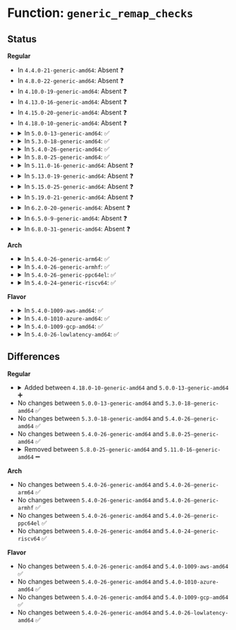 # Function: <code>generic_remap_checks</code>

## Status
<b>Regular</b>
<ul>
<li>
In <code>4.4.0-21-generic-amd64</code>: Absent ❓
</li>
<li>
In <code>4.8.0-22-generic-amd64</code>: Absent ❓
</li>
<li>
In <code>4.10.0-19-generic-amd64</code>: Absent ❓
</li>
<li>
In <code>4.13.0-16-generic-amd64</code>: Absent ❓
</li>
<li>
In <code>4.15.0-20-generic-amd64</code>: Absent ❓
</li>
<li>
In <code>4.18.0-10-generic-amd64</code>: Absent ❓
</li>
<li>
<details>
<summary>In <code>5.0.0-13-generic-amd64</code>: ✅</summary>

```c
int generic_remap_checks(struct file * file_in, loff_t pos_in, struct file * file_out, loff_t pos_out, loff_t * req_count, unsigned int remap_flags)
```

```json
{
  "name": "generic_remap_checks",
  "collision_type": "Unique Global",
  "inline_type": "No",
  "funcs": [
    {
      "addr": 18446744071580952768,
      "name": "generic_remap_checks",
      "external": true,
      "loc": "mm/filemap.c:2972",
      "file": "mm/filemap.c",
      "inline": "seen, unknown",
      "caller_inline": [],
      "caller_func": [
        "fs/read_write.c:generic_remap_file_range_prep"
      ]
    }
  ],
  "symbols": [
    {
      "addr": 18446744071580952768,
      "name": "generic_remap_checks",
      "section": ".text",
      "bind": "STB_GLOBAL",
      "size": 430
    }
  ]
}
```
</details>
</li>
<li>
<details>
<summary>In <code>5.3.0-18-generic-amd64</code>: ✅</summary>

```c
int generic_remap_checks(struct file * file_in, loff_t pos_in, struct file * file_out, loff_t pos_out, loff_t * req_count, unsigned int remap_flags)
```

```json
{
  "name": "generic_remap_checks",
  "collision_type": "Unique Global",
  "inline_type": "No",
  "funcs": [
    {
      "addr": 18446744071581047680,
      "name": "generic_remap_checks",
      "external": true,
      "loc": "mm/filemap.c:3018",
      "file": "mm/filemap.c",
      "inline": "seen, unknown",
      "caller_inline": [],
      "caller_func": [
        "fs/read_write.c:generic_remap_file_range_prep"
      ]
    }
  ],
  "symbols": [
    {
      "addr": 18446744071581047680,
      "name": "generic_remap_checks",
      "section": ".text",
      "bind": "STB_GLOBAL",
      "size": 373
    }
  ]
}
```
</details>
</li>
<li>
<details>
<summary>In <code>5.4.0-26-generic-amd64</code>: ✅</summary>

```c
int generic_remap_checks(struct file * file_in, loff_t pos_in, struct file * file_out, loff_t pos_out, loff_t * req_count, unsigned int remap_flags)
```

```json
{
  "name": "generic_remap_checks",
  "collision_type": "Unique Global",
  "inline_type": "No",
  "funcs": [
    {
      "addr": 18446744071581103344,
      "name": "generic_remap_checks",
      "external": true,
      "loc": "mm/filemap.c:2975",
      "file": "mm/filemap.c",
      "inline": "seen, unknown",
      "caller_inline": [],
      "caller_func": [
        "fs/read_write.c:generic_remap_file_range_prep"
      ]
    }
  ],
  "symbols": [
    {
      "addr": 18446744071581103344,
      "name": "generic_remap_checks",
      "section": ".text",
      "bind": "STB_GLOBAL",
      "size": 373
    }
  ]
}
```
</details>
</li>
<li>
<details>
<summary>In <code>5.8.0-25-generic-amd64</code>: ✅</summary>

```c
int generic_remap_checks(struct file * file_in, loff_t pos_in, struct file * file_out, loff_t pos_out, loff_t * req_count, unsigned int remap_flags)
```

```json
{
  "name": "generic_remap_checks",
  "collision_type": "Unique Global",
  "inline_type": "No",
  "funcs": [
    {
      "addr": 18446744071581285776,
      "name": "generic_remap_checks",
      "external": true,
      "loc": "mm/filemap.c:2984",
      "file": "mm/filemap.c",
      "inline": "seen, unknown",
      "caller_inline": [],
      "caller_func": [
        "fs/read_write.c:generic_remap_file_range_prep"
      ]
    }
  ],
  "symbols": [
    {
      "addr": 18446744071581285776,
      "name": "generic_remap_checks",
      "section": ".text",
      "bind": "STB_GLOBAL",
      "size": 377
    }
  ]
}
```
</details>
</li>
<li>
<details>
<summary>In <code>5.11.0-16-generic-amd64</code>: Absent ❓</summary>

```json
{
  "name": "generic_remap_checks",
  "collision_type": "Unique Static",
  "inline_type": "Selective",
  "funcs": [
    {
      "addr": 18446744071582409696,
      "name": "generic_remap_checks",
      "external": false,
      "loc": "fs/remap_range.c:29",
      "file": "fs/remap_range.c",
      "inline": "not declared, inlined",
      "caller_inline": [],
      "caller_func": [
        "fs/remap_range.c:generic_remap_file_range_prep"
      ]
    }
  ],
  "symbols": [
    {
      "addr": 18446744071582409696,
      "name": "generic_remap_checks.isra.0",
      "section": ".text",
      "bind": "STB_LOCAL",
      "size": 372
    }
  ]
}
```
</details>
</li>
<li>
<details>
<summary>In <code>5.13.0-19-generic-amd64</code>: Absent ❓</summary>

```json
{
  "name": "generic_remap_checks",
  "collision_type": "Unique Static",
  "inline_type": "Full",
  "funcs": [
    {
      "addr": 18446744071582439019,
      "name": "generic_remap_checks",
      "external": false,
      "loc": "fs/remap_range.c:29",
      "file": "fs/remap_range.c",
      "inline": "not declared, inlined",
      "caller_inline": [
        "fs/remap_range.c:generic_remap_file_range_prep"
      ],
      "caller_func": []
    }
  ],
  "symbols": []
}
```
</details>
</li>
<li>
<details>
<summary>In <code>5.15.0-25-generic-amd64</code>: Absent ❓</summary>

```json
{
  "name": "generic_remap_checks",
  "collision_type": "Unique Static",
  "inline_type": "Full",
  "funcs": [
    {
      "addr": 18446744071582761803,
      "name": "generic_remap_checks",
      "external": false,
      "loc": "fs/remap_range.c:29",
      "file": "fs/remap_range.c",
      "inline": "not declared, inlined",
      "caller_inline": [
        "fs/remap_range.c:generic_remap_file_range_prep"
      ],
      "caller_func": []
    }
  ],
  "symbols": []
}
```
</details>
</li>
<li>
<details>
<summary>In <code>5.19.0-21-generic-amd64</code>: Absent ❓</summary>

```json
{
  "name": "generic_remap_checks",
  "collision_type": "Unique Static",
  "inline_type": "Selective",
  "funcs": [
    {
      "addr": 18446744071583307536,
      "name": "generic_remap_checks",
      "external": false,
      "loc": "fs/remap_range.c:29",
      "file": "fs/remap_range.c",
      "inline": "not declared, inlined",
      "caller_inline": [],
      "caller_func": [
        "fs/remap_range.c:generic_remap_file_range_prep"
      ]
    }
  ],
  "symbols": [
    {
      "addr": 18446744071583307536,
      "name": "generic_remap_checks.isra.0",
      "section": ".text",
      "bind": "STB_LOCAL",
      "size": 452
    }
  ]
}
```
</details>
</li>
<li>
<details>
<summary>In <code>6.2.0-20-generic-amd64</code>: Absent ❓</summary>

```json
{
  "name": "generic_remap_checks",
  "collision_type": "Unique Static",
  "inline_type": "Selective",
  "funcs": [
    {
      "addr": 18446744071583893184,
      "name": "generic_remap_checks",
      "external": false,
      "loc": "fs/remap_range.c:30",
      "file": "fs/remap_range.c",
      "inline": "not declared, inlined",
      "caller_inline": [],
      "caller_func": [
        "fs/remap_range.c:__generic_remap_file_range_prep"
      ]
    }
  ],
  "symbols": [
    {
      "addr": 18446744071583893184,
      "name": "generic_remap_checks.isra.0",
      "section": ".text",
      "bind": "STB_LOCAL",
      "size": 452
    }
  ]
}
```
</details>
</li>
<li>
<details>
<summary>In <code>6.5.0-9-generic-amd64</code>: Absent ❓</summary>

```json
{
  "name": "generic_remap_checks",
  "collision_type": "Unique Static",
  "inline_type": "Selective",
  "funcs": [
    {
      "addr": 18446744071584116160,
      "name": "generic_remap_checks",
      "external": false,
      "loc": "fs/remap_range.c:31",
      "file": "fs/remap_range.c",
      "inline": "not declared, inlined",
      "caller_inline": [],
      "caller_func": [
        "fs/remap_range.c:__generic_remap_file_range_prep"
      ]
    }
  ],
  "symbols": [
    {
      "addr": 18446744071584116160,
      "name": "generic_remap_checks.isra.0",
      "section": ".text",
      "bind": "STB_LOCAL",
      "size": 452
    }
  ]
}
```
</details>
</li>
<li>
<details>
<summary>In <code>6.8.0-31-generic-amd64</code>: Absent ❓</summary>

```json
{
  "name": "generic_remap_checks",
  "collision_type": "Unique Static",
  "inline_type": "Selective",
  "funcs": [
    {
      "addr": 18446744071584332704,
      "name": "generic_remap_checks",
      "external": false,
      "loc": "fs/remap_range.c:31",
      "file": "fs/remap_range.c",
      "inline": "not declared, inlined",
      "caller_inline": [],
      "caller_func": [
        "fs/remap_range.c:__generic_remap_file_range_prep"
      ]
    }
  ],
  "symbols": [
    {
      "addr": 18446744071584332704,
      "name": "generic_remap_checks.isra.0",
      "section": ".text",
      "bind": "STB_LOCAL",
      "size": 452
    }
  ]
}
```
</details>
</li>
</ul>
<b>Arch</b>
<ul>
<li>
<details>
<summary>In <code>5.4.0-26-generic-arm64</code>: ✅</summary>

```c
int generic_remap_checks(struct file * file_in, loff_t pos_in, struct file * file_out, loff_t pos_out, loff_t * req_count, unsigned int remap_flags)
```

```json
{
  "name": "generic_remap_checks",
  "collision_type": "Unique Global",
  "inline_type": "No",
  "funcs": [
    {
      "addr": 18446603336492466944,
      "name": "generic_remap_checks",
      "external": true,
      "loc": "mm/filemap.c:2975",
      "file": "mm/filemap.c",
      "inline": "seen, unknown",
      "caller_inline": [],
      "caller_func": [
        "fs/read_write.c:generic_remap_file_range_prep"
      ]
    }
  ],
  "symbols": [
    {
      "addr": 18446603336492466944,
      "name": "generic_remap_checks",
      "section": ".text",
      "bind": "STB_GLOBAL",
      "size": 408
    }
  ]
}
```
</details>
</li>
<li>
<details>
<summary>In <code>5.4.0-26-generic-armhf</code>: ✅</summary>

```c
int generic_remap_checks(struct file * file_in, loff_t pos_in, struct file * file_out, loff_t pos_out, loff_t * req_count, unsigned int remap_flags)
```

```json
{
  "name": "generic_remap_checks",
  "collision_type": "Unique Global",
  "inline_type": "No",
  "funcs": [
    {
      "addr": 3226344168,
      "name": "generic_remap_checks",
      "external": true,
      "loc": "mm/filemap.c:2975",
      "file": "mm/filemap.c",
      "inline": "seen, unknown",
      "caller_inline": [],
      "caller_func": [
        "fs/read_write.c:generic_remap_file_range_prep"
      ]
    }
  ],
  "symbols": [
    {
      "addr": 3226344168,
      "name": "generic_remap_checks",
      "section": ".text",
      "bind": "STB_GLOBAL",
      "size": 972
    }
  ]
}
```
</details>
</li>
<li>
<details>
<summary>In <code>5.4.0-26-generic-ppc64el</code>: ✅</summary>

```c
int generic_remap_checks(struct file * file_in, loff_t pos_in, struct file * file_out, loff_t pos_out, loff_t * req_count, unsigned int remap_flags)
```

```json
{
  "name": "generic_remap_checks",
  "collision_type": "Unique Global",
  "inline_type": "No",
  "funcs": [
    {
      "addr": 13835058055285750864,
      "name": "generic_remap_checks",
      "external": true,
      "loc": "mm/filemap.c:2975",
      "file": "mm/filemap.c",
      "inline": "seen, unknown",
      "caller_inline": [],
      "caller_func": [
        "fs/read_write.c:generic_remap_file_range_prep"
      ]
    }
  ],
  "symbols": [
    {
      "addr": 13835058055285750864,
      "name": "generic_remap_checks",
      "section": ".text",
      "bind": "STB_GLOBAL",
      "size": 556
    }
  ]
}
```
</details>
</li>
<li>
<details>
<summary>In <code>5.4.0-24-generic-riscv64</code>: ✅</summary>

```c
int generic_remap_checks(struct file * file_in, loff_t pos_in, struct file * file_out, loff_t pos_out, loff_t * req_count, unsigned int remap_flags)
```

```json
{
  "name": "generic_remap_checks",
  "collision_type": "Unique Global",
  "inline_type": "No",
  "funcs": [
    {
      "addr": 18446743936272538514,
      "name": "generic_remap_checks",
      "external": true,
      "loc": "mm/filemap.c:2975",
      "file": "mm/filemap.c",
      "inline": "seen, unknown",
      "caller_inline": [],
      "caller_func": [
        "fs/read_write.c:generic_remap_file_range_prep"
      ]
    }
  ],
  "symbols": [
    {
      "addr": 18446743936272538514,
      "name": "generic_remap_checks",
      "section": ".text",
      "bind": "STB_GLOBAL",
      "size": 304
    }
  ]
}
```
</details>
</li>
</ul>
<b>Flavor</b>
<ul>
<li>
<details>
<summary>In <code>5.4.0-1009-aws-amd64</code>: ✅</summary>

```c
int generic_remap_checks(struct file * file_in, loff_t pos_in, struct file * file_out, loff_t pos_out, loff_t * req_count, unsigned int remap_flags)
```

```json
{
  "name": "generic_remap_checks",
  "collision_type": "Unique Global",
  "inline_type": "No",
  "funcs": [
    {
      "addr": 18446744071581072192,
      "name": "generic_remap_checks",
      "external": true,
      "loc": "mm/filemap.c:2975",
      "file": "mm/filemap.c",
      "inline": "seen, unknown",
      "caller_inline": [],
      "caller_func": [
        "fs/read_write.c:generic_remap_file_range_prep"
      ]
    }
  ],
  "symbols": [
    {
      "addr": 18446744071581072192,
      "name": "generic_remap_checks",
      "section": ".text",
      "bind": "STB_GLOBAL",
      "size": 373
    }
  ]
}
```
</details>
</li>
<li>
<details>
<summary>In <code>5.4.0-1010-azure-amd64</code>: ✅</summary>

```c
int generic_remap_checks(struct file * file_in, loff_t pos_in, struct file * file_out, loff_t pos_out, loff_t * req_count, unsigned int remap_flags)
```

```json
{
  "name": "generic_remap_checks",
  "collision_type": "Unique Global",
  "inline_type": "No",
  "funcs": [
    {
      "addr": 18446744071581019376,
      "name": "generic_remap_checks",
      "external": true,
      "loc": "mm/filemap.c:2975",
      "file": "mm/filemap.c",
      "inline": "seen, unknown",
      "caller_inline": [],
      "caller_func": [
        "fs/read_write.c:generic_remap_file_range_prep"
      ]
    }
  ],
  "symbols": [
    {
      "addr": 18446744071581019376,
      "name": "generic_remap_checks",
      "section": ".text",
      "bind": "STB_GLOBAL",
      "size": 373
    }
  ]
}
```
</details>
</li>
<li>
<details>
<summary>In <code>5.4.0-1009-gcp-amd64</code>: ✅</summary>

```c
int generic_remap_checks(struct file * file_in, loff_t pos_in, struct file * file_out, loff_t pos_out, loff_t * req_count, unsigned int remap_flags)
```

```json
{
  "name": "generic_remap_checks",
  "collision_type": "Unique Global",
  "inline_type": "No",
  "funcs": [
    {
      "addr": 18446744071581063392,
      "name": "generic_remap_checks",
      "external": true,
      "loc": "mm/filemap.c:2975",
      "file": "mm/filemap.c",
      "inline": "seen, unknown",
      "caller_inline": [],
      "caller_func": [
        "fs/read_write.c:generic_remap_file_range_prep"
      ]
    }
  ],
  "symbols": [
    {
      "addr": 18446744071581063392,
      "name": "generic_remap_checks",
      "section": ".text",
      "bind": "STB_GLOBAL",
      "size": 373
    }
  ]
}
```
</details>
</li>
<li>
<details>
<summary>In <code>5.4.0-26-lowlatency-amd64</code>: ✅</summary>

```c
int generic_remap_checks(struct file * file_in, loff_t pos_in, struct file * file_out, loff_t pos_out, loff_t * req_count, unsigned int remap_flags)
```

```json
{
  "name": "generic_remap_checks",
  "collision_type": "Unique Global",
  "inline_type": "No",
  "funcs": [
    {
      "addr": 18446744071581124944,
      "name": "generic_remap_checks",
      "external": true,
      "loc": "mm/filemap.c:2975",
      "file": "mm/filemap.c",
      "inline": "seen, unknown",
      "caller_inline": [],
      "caller_func": [
        "fs/read_write.c:generic_remap_file_range_prep"
      ]
    }
  ],
  "symbols": [
    {
      "addr": 18446744071581124944,
      "name": "generic_remap_checks",
      "section": ".text",
      "bind": "STB_GLOBAL",
      "size": 373
    }
  ]
}
```
</details>
</li>
</ul>

## Differences
<b>Regular</b>
<ul>
<li>
<details>
<summary>Added between <code>4.18.0-10-generic-amd64</code> and <code>5.0.0-13-generic-amd64</code> ➕</summary>

```c
int generic_remap_checks(struct file * file_in, loff_t pos_in, struct file * file_out, loff_t pos_out, loff_t * req_count, unsigned int remap_flags)
```
</details>
</li>
<li>
No changes between <code>5.0.0-13-generic-amd64</code> and <code>5.3.0-18-generic-amd64</code> ✅
</li>
<li>
No changes between <code>5.3.0-18-generic-amd64</code> and <code>5.4.0-26-generic-amd64</code> ✅
</li>
<li>
No changes between <code>5.4.0-26-generic-amd64</code> and <code>5.8.0-25-generic-amd64</code> ✅
</li>
<li>
<details>
<summary>Removed between <code>5.8.0-25-generic-amd64</code> and <code>5.11.0-16-generic-amd64</code> ➖</summary>

```c
int generic_remap_checks(struct file * file_in, loff_t pos_in, struct file * file_out, loff_t pos_out, loff_t * req_count, unsigned int remap_flags)
```
</details>
</li>
</ul>
<b>Arch</b>
<ul>
<li>
No changes between <code>5.4.0-26-generic-amd64</code> and <code>5.4.0-26-generic-arm64</code> ✅
</li>
<li>
No changes between <code>5.4.0-26-generic-amd64</code> and <code>5.4.0-26-generic-armhf</code> ✅
</li>
<li>
No changes between <code>5.4.0-26-generic-amd64</code> and <code>5.4.0-26-generic-ppc64el</code> ✅
</li>
<li>
No changes between <code>5.4.0-26-generic-amd64</code> and <code>5.4.0-24-generic-riscv64</code> ✅
</li>
</ul>
<b>Flavor</b>
<ul>
<li>
No changes between <code>5.4.0-26-generic-amd64</code> and <code>5.4.0-1009-aws-amd64</code> ✅
</li>
<li>
No changes between <code>5.4.0-26-generic-amd64</code> and <code>5.4.0-1010-azure-amd64</code> ✅
</li>
<li>
No changes between <code>5.4.0-26-generic-amd64</code> and <code>5.4.0-1009-gcp-amd64</code> ✅
</li>
<li>
No changes between <code>5.4.0-26-generic-amd64</code> and <code>5.4.0-26-lowlatency-amd64</code> ✅
</li>
</ul>
